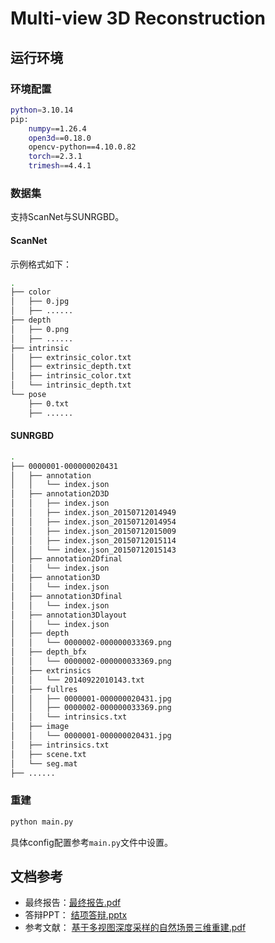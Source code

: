 # Multi-view 3D Reconstruction

## 运行环境

### 环境配置

```bash
python=3.10.14
pip:
	numpy==1.26.4
	open3d==0.18.0
	opencv-python==4.10.0.82
	torch==2.3.1
	trimesh==4.4.1
```

### 数据集

支持ScanNet与SUNRGBD。

#### ScanNet

示例格式如下：

```bash
.
├── color
│   ├── 0.jpg
│   ├── ......
├── depth
│   ├── 0.png
│   ├── ......
├── intrinsic
│   ├── extrinsic_color.txt
│   ├── extrinsic_depth.txt
│   ├── intrinsic_color.txt
│   └── intrinsic_depth.txt
└── pose
    ├── 0.txt
    ├── ......
```

#### SUNRGBD

```bash
.
├── 0000001-000000020431
│   ├── annotation
│   │   └── index.json
│   ├── annotation2D3D
│   │   ├── index.json
│   │   ├── index.json_20150712014949
│   │   ├── index.json_20150712014954
│   │   ├── index.json_20150712015009
│   │   ├── index.json_20150712015114
│   │   └── index.json_20150712015143
│   ├── annotation2Dfinal
│   │   └── index.json
│   ├── annotation3D
│   │   └── index.json
│   ├── annotation3Dfinal
│   │   └── index.json
│   ├── annotation3Dlayout
│   │   └── index.json
│   ├── depth
│   │   └── 0000002-000000033369.png
│   ├── depth_bfx
│   │   └── 0000002-000000033369.png
│   ├── extrinsics
│   │   └── 20140922010143.txt
│   ├── fullres
│   │   ├── 0000001-000000020431.jpg
│   │   ├── 0000002-000000033369.png
│   │   └── intrinsics.txt
│   ├── image
│   │   └── 0000001-000000020431.jpg
│   ├── intrinsics.txt
│   ├── scene.txt
│   └── seg.mat
├── ......
```

### 重建

```bash
python main.py
```

具体config配置参考`main.py`文件中设置。

## 文档参考

- 最终报告：[最终报告.pdf](docs\最终报告.pdf) 
- 答辩PPT： [结项答辩.pptx](docs\结项答辩.pptx) 
- 参考文献： [基于多视图深度采样的自然场景三维重建.pdf](docs\基于多视图深度采样的自然场景三维重建.pdf) 

